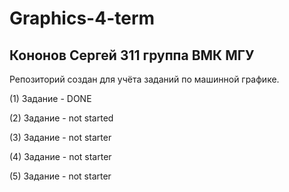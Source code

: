 # Graphics-4-term
## Кононов Сергей 311 группа ВМК МГУ
Репозиторий создан для учёта заданий по машинной графике. 

(1) Задание - DONE

(2) Задание - not started 

(3) Задание - not starter

(4) Задание - not starter

(5) Задание - not starter
